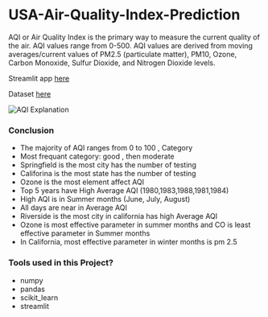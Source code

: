 # USA-Air-Quality-Index-Prediction
AQI or Air Quality Index is the primary way to measure the current quality of the air. AQI values range from 0-500. AQI values are derived from moving averages/current values of PM2.5 (particulate matter), PM10, Ozone, Carbon Monoxide, Sulfur Dioxide, and Nitrogen Dioxide levels.

Streamlit app [here](https://usa-air-quality-index-prediction-phfhunqvzcaz92smncu9fl.streamlit.app/)

Dataset [here](https://www.kaggle.com/datasets/calebreigada/us-air-quality-1980present)


![AQI Explanation ](https://uploads-ssl.webflow.com/5f23e100544c90c140f34325/6262b19374f8cfd7223f6ab7_Frame-1--1-.jpeg)


### Conclusion

- The majority of AQI ranges from 0 to 100 , Category 
- Most frequant category: good , then moderate
- Springfield is the most city has the number of testing
- Califorina is the most state has the number of testing
- Ozone is the most element affect AQI
- Top 5 years have High Average AQI  (1980,1983,1988,1981,1984)
- High AQI is in Summer months (June, July, August)
- All days are near in  Average AQI
- Riverside is the most city in california has high Average AQI
- Ozone is most effective parameter in summer months and CO is least effective parameter in Summer months 
- In California, most effective parameter in winter months is pm 2.5


### Tools used in this Project?

* numpy
* pandas
* scikit_learn
* streamlit
